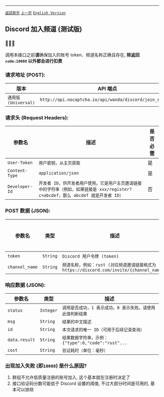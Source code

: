 ---

[`返回首页`](../README.md)    [`上一页`](vercel.md)    [`English Version`](../en-US/discord_join_channel.md)

## Discord 加入频道 (测试版)

### 🚨🚨🚨

调用本接口之前**请**确保加入的账号 token、频道名称正确且存在, **除返回 `code:10008` 以外都会进行扣费**

### 请求地址 (POST):

| 版本                 | API 端点                                                 |
| -------------------- | -------------------------------------------------------- |
| `通用版 (Universal)` | `http://api.nocaptcha.io/api/wanda/discord/join_channel` |

### 请求头 (Request Headers):

| 参数名         | 描述                                                                                                                               | 是否必需 |
| -------------- | ---------------------------------------------------------------------------------------------------------------------------------- | -------- |
| `User-Token`   | `用户密钥，从主页获取`                                                                                                             | 是       |
| `Content-Type` | `application/json`                                                                                                                 | 是       |
| `Developer-Id` | `开发者 ID，供开发者用户使用。它是用户主页邀请链接中的字符串（例如，如果链接是 xxx/register?c=abcdef，那么 abcdef 就是开发者 ID）` | 否       |

### POST 数据 (JSON):

| 参数名         | 类型     | 描述                                                                                      | 是否必需 |
| -------------- | -------- | ----------------------------------------------------------------------------------------- | -------- |
| `token`        | `String` | `Discord 用户令牌 (token)`                                                                | 是       |
| `channel_name` | `String` | `频道名称，例如：rust (对应频道邀请链接格式为 https://discord.com/invite/{channel_name})` | 是       |

### 响应数据 (JSON):

| 参数名        | 类型      | 描述                                                       |
| ------------- | --------- | ---------------------------------------------------------- |
| `status`      | `Integer` | `调用是否成功，1 表示成功，0 表示失败。请使用此值判断结果` |
| `msg`         | `String`  | `结果的中文描述`                                           |
| `id`          | `String`  | `本次请求的唯一 ID（可用于后续记录查询）`                  |
| `data.result` | `String`  | `结果数据字符串，示例：{"type":0,"code":"rust"...`         |
| `cost`        | `String`  | `验证耗时（单位：毫秒）`                                   |

### 出现加入失败 (即`10008`) 是什么原因?

1. 群组不允许低质量注册的账号加入, 这个基本就在注册时决定了
2. 接口验证码分数可能低于 Discord 设置的阈值, 不过大部分时间是可用的, 基本可以排除
